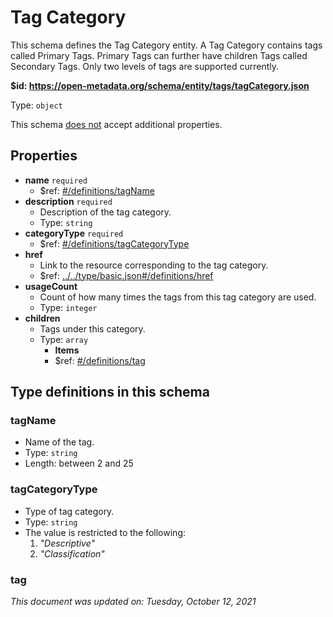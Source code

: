 # Tag Category

This schema defines the Tag Category entity. A Tag Category contains tags called Primary Tags. Primary Tags can further have children Tags called Secondary Tags. Only two levels of tags are supported currently.

**$id: https://open-metadata.org/schema/entity/tags/tagCategory.json**

Type: `object`

This schema <u>does not</u> accept additional properties.

## Properties
 - **name** `required`
   - $ref: [#/definitions/tagName](#tagname)
 - **description** `required`
   - Description of the tag category.
   - Type: `string`
 - **categoryType** `required`
   - $ref: [#/definitions/tagCategoryType](#tagcategorytype)
 - **href**
   - Link to the resource corresponding to the tag category.
   - $ref: [../../type/basic.json#/definitions/href](../types/basic.md#href)
 - **usageCount**
   - Count of how many times the tags from this tag category are used.
   - Type: `integer`
 - **children**
   - Tags under this category.
   - Type: `array`
     - **Items**
     - $ref: [#/definitions/tag](#tag)


## Type definitions in this schema
### tagName

 - Name of the tag.
 - Type: `string`
 - Length: between 2 and 25


### tagCategoryType

 - Type of tag category.
 - Type: `string`
 - The value is restricted to the following: 
   1. _"Descriptive"_
   2. _"Classification"_


### tag


_This document was updated on: Tuesday, October 12, 2021_